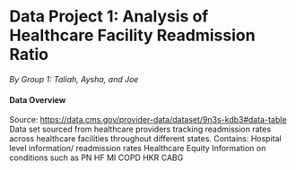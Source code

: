# Data Project 1: Analysis of Healthcare Facility Readmission Ratio

*By Group 1: Taliah, Aysha, and Joe*

#### Data Overview
Source: https://data.cms.gov/provider-data/dataset/9n3s-kdb3#data-table
Data set sourced from healthcare providers tracking readmission rates across healthcare facilities throughout different states. 
Contains: 
Hospital level information/ readmission rates 
Healthcare Equity 
Information on conditions such as 
PN
HF
MI
COPD
HKR
CABG


### 
